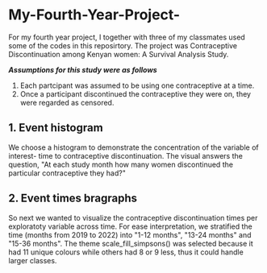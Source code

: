 # My-Fourth-Year-Project-
For my fourth year project, I together with three of my classmates used some of the codes in this reposirtory. The project was Contraceptive Discontinuation among Kenyan women: A Survival Analysis Study.

***Assumptions for this study were as follows***
1. Each partcipant was assumed to be using one contraceptive at a time.
2. Once a participant discontinued the contraceptive they were on, they were regarded as censored.  

## 1. Event histogram 
We choose a histogram to demonstrate the concentration of the variable of interest- time to contraceptive discontinuation. The visual answers the question, "At each study month how many women discontinued the particular contraceptive they had?"

## 2. Event times bragraphs 
So next we wanted to visualize the contraceptive discontinuation times per exploratoty variable across time. For ease interpretation, we stratified the time (months from 2019 to 2022)  into "1-12 months", "13-24 months" and "15-36 months".
The theme scale_fill_simpsons() was selected because it had 11 unique colours while others had 8 or 9 less, thus it could handle larger classes.
